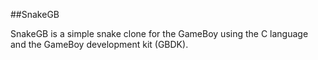 ##SnakeGB

SnakeGB is a simple snake clone for the GameBoy using the C language and the GameBoy development kit (GBDK).
